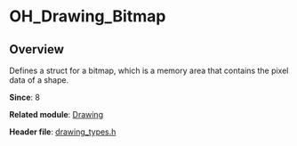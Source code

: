 # OH_Drawing_Bitmap

## Overview

Defines a struct for a bitmap, which is a memory area that contains the pixel data of a shape.

**Since**: 8

**Related module**: [Drawing](capi-drawing.md)

**Header file**: [drawing_types.h](capi-drawing-types-h.md)
